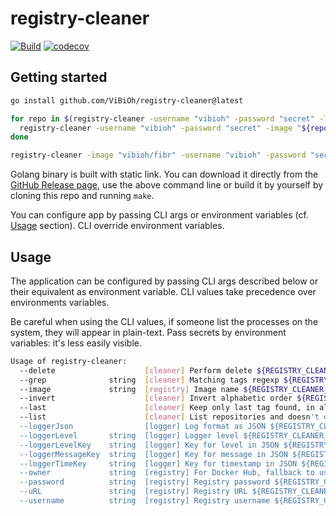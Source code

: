 # registry-cleaner

[![Build](https://github.com/ViBiOh/registry-cleaner/workflows/Build/badge.svg)](https://github.com/ViBiOh/registry-cleaner/actions)
[![codecov](https://codecov.io/gh/ViBiOh/registry-cleaner/branch/main/graph/badge.svg)](https://codecov.io/gh/ViBiOh/registry-cleaner)

## Getting started

```bash
go install github.com/ViBiOh/registry-cleaner@latest

for repo in $(registry-cleaner -username "vibioh" -password "secret" -list); do
  registry-cleaner -username "vibioh" -password "secret" -image "${repo}" -grep ".*"
done

registry-cleaner -image "vibioh/fibr" -username "vibioh" -password "secret" -grep "[0-9]{12}" -last # keep only the last image that match regexp (which is a timestamp)
```

Golang binary is built with static link. You can download it directly from the [GitHub Release page](https://github.com/ViBiOh/registry-cleaner/releases), use the above command line or build it by yourself by cloning this repo and running `make`.

You can configure app by passing CLI args or environment variables (cf. [Usage](#usage) section). CLI override environment variables.

## Usage

The application can be configured by passing CLI args described below or their equivalent as environment variable. CLI values take precedence over environments variables.

Be careful when using the CLI values, if someone list the processes on the system, they will appear in plain-text. Pass secrets by environment variables: it's less easily visible.

```bash
Usage of registry-cleaner:
  --delete                    [cleaner] Perform delete ${REGISTRY_CLEANER_DELETE} (default false)
  --grep              string  [cleaner] Matching tags regexp ${REGISTRY_CLEANER_GREP}
  --image             string  [registry] Image name ${REGISTRY_CLEANER_IMAGE}
  --invert                    [cleaner] Invert alphabetic order ${REGISTRY_CLEANER_INVERT} (default false)
  --last                      [cleaner] Keep only last tag found, in alphabetic order ${REGISTRY_CLEANER_LAST} (default false)
  --list                      [cleaner] List repositories and doesn't do anything else ${REGISTRY_CLEANER_LIST} (default false)
  --loggerJson                [logger] Log format as JSON ${REGISTRY_CLEANER_LOGGER_JSON} (default false)
  --loggerLevel       string  [logger] Logger level ${REGISTRY_CLEANER_LOGGER_LEVEL} (default "INFO")
  --loggerLevelKey    string  [logger] Key for level in JSON ${REGISTRY_CLEANER_LOGGER_LEVEL_KEY} (default "level")
  --loggerMessageKey  string  [logger] Key for message in JSON ${REGISTRY_CLEANER_LOGGER_MESSAGE_KEY} (default "msg")
  --loggerTimeKey     string  [logger] Key for timestamp in JSON ${REGISTRY_CLEANER_LOGGER_TIME_KEY} (default "time")
  --owner             string  [registry] For Docker Hub, fallback to username if not defined ${REGISTRY_CLEANER_OWNER}
  --password          string  [registry] Registry password ${REGISTRY_CLEANER_PASSWORD}
  --uRL               string  [registry] Registry URL ${REGISTRY_CLEANER_URL} (default "https://registry-1.docker.io/")
  --username          string  [registry] Registry username ${REGISTRY_CLEANER_USERNAME}
```
